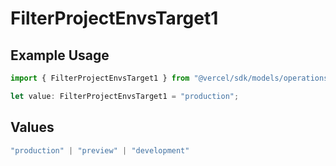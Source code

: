 # FilterProjectEnvsTarget1

## Example Usage

```typescript
import { FilterProjectEnvsTarget1 } from "@vercel/sdk/models/operations";

let value: FilterProjectEnvsTarget1 = "production";
```

## Values

```typescript
"production" | "preview" | "development"
```